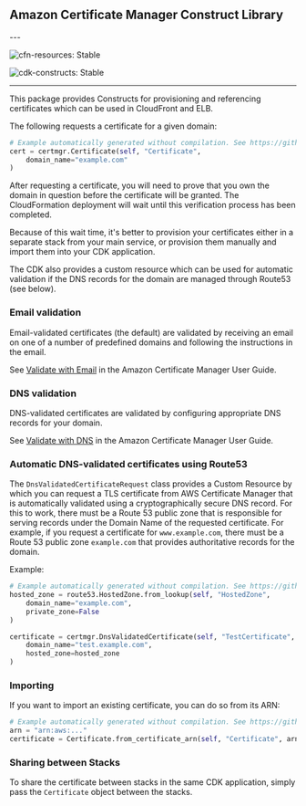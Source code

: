 ## Amazon Certificate Manager Construct Library

<!--BEGIN STABILITY BANNER-->---


![cfn-resources: Stable](https://img.shields.io/badge/cfn--resources-stable-success.svg?style=for-the-badge)

![cdk-constructs: Stable](https://img.shields.io/badge/cdk--constructs-stable-success.svg?style=for-the-badge)

---
<!--END STABILITY BANNER-->

This package provides Constructs for provisioning and referencing
certificates which can be used in CloudFront and ELB.

The following requests a certificate for a given domain:

```python
# Example automatically generated without compilation. See https://github.com/aws/jsii/issues/826
cert = certmgr.Certificate(self, "Certificate",
    domain_name="example.com"
)
```

After requesting a certificate, you will need to prove that you own the
domain in question before the certificate will be granted. The CloudFormation
deployment will wait until this verification process has been completed.

Because of this wait time, it's better to provision your certificates
either in a separate stack from your main service, or provision them
manually and import them into your CDK application.

The CDK also provides a custom resource which can be used for automatic
validation if the DNS records for the domain are managed through Route53 (see
below).

### Email validation

Email-validated certificates (the default) are validated by receiving an
email on one of a number of predefined domains and following the instructions
in the email.

See [Validate with Email](https://docs.aws.amazon.com/acm/latest/userguide/gs-acm-validate-email.html)
in the Amazon Certificate Manager User Guide.

### DNS validation

DNS-validated certificates are validated by configuring appropriate DNS
records for your domain.

See [Validate with DNS](https://docs.aws.amazon.com/acm/latest/userguide/gs-acm-validate-dns.html)
in the Amazon Certificate Manager User Guide.

### Automatic DNS-validated certificates using Route53

The `DnsValidatedCertificateRequest` class provides a Custom Resource by which
you can request a TLS certificate from AWS Certificate Manager that is
automatically validated using a cryptographically secure DNS record. For this to
work, there must be a Route 53 public zone that is responsible for serving
records under the Domain Name of the requested certificate. For example, if you
request a certificate for `www.example.com`, there must be a Route 53 public
zone `example.com` that provides authoritative records for the domain.

Example:

```python
# Example automatically generated without compilation. See https://github.com/aws/jsii/issues/826
hosted_zone = route53.HostedZone.from_lookup(self, "HostedZone",
    domain_name="example.com",
    private_zone=False
)

certificate = certmgr.DnsValidatedCertificate(self, "TestCertificate",
    domain_name="test.example.com",
    hosted_zone=hosted_zone
)
```

### Importing

If you want to import an existing certificate, you can do so from its ARN:

```python
# Example automatically generated without compilation. See https://github.com/aws/jsii/issues/826
arn = "arn:aws:..."
certificate = Certificate.from_certificate_arn(self, "Certificate", arn)
```

### Sharing between Stacks

To share the certificate between stacks in the same CDK application, simply
pass the `Certificate` object between the stacks.
